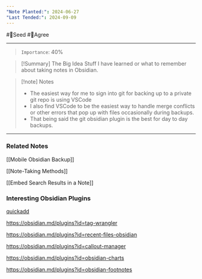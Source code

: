 ```yaml
---
"Note Planted:": 2024-06-27
"Last Tended:": 2024-09-09
---
```

#🌱Seed  #🙂Agree
****
>`Importance`: 40%

 >[!Summary] The Big Idea
 Stuff I have learned or what to remember about taking notes in Obsidian.

> [!note] Notes
> - The easiest way for me to sign into git for backing up to a private git repo is using VSCode
> - I also find VSCode to be the easiest way to handle merge conflicts or other errors that pop up with files occasionally during backups. 
> - That being said the git obsidian plugin is the best for day to day backups.


* * *
### Related Notes
[[Mobile Obsidian Backup]]

[[Note-Taking Methods]]

[[Embed Search Results in a Note]]


### Interesting Obsidian Plugins

[quickadd](obsidian://show-plugin?id=quickadd)

https://obsidian.md/plugins?id=tag-wrangler

https://obsidian.md/plugins?id=recent-files-obsidian

https://obsidian.md/plugins?id=callout-manager

https://obsidian.md/plugins?id=obsidian-charts

https://obsidian.md/plugins?id=obsidian-footnotes